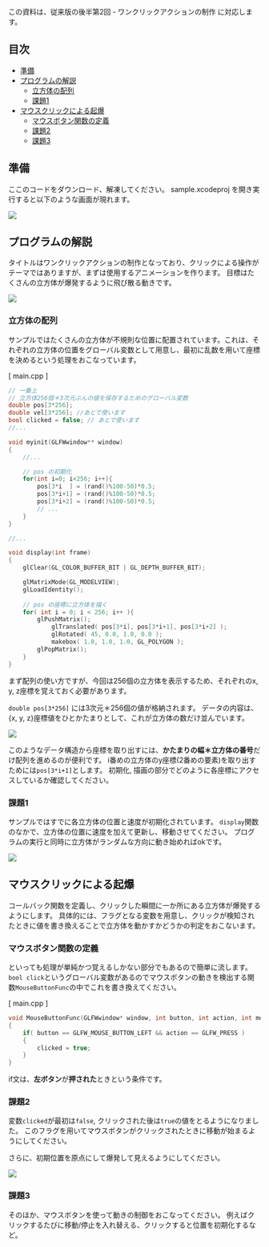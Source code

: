 この資料は、従来版の後半第2回 - ワンクリックアクションの制作 に対応します。

## 目次
* [準備](#準備)
* [プログラムの解説](#プログラムの解説)
	* [立方体の配列](#立方体の配列)
	* [課題1](#課題1)
* [マウスクリックによる起爆](#マウスクリックによる起爆)
	* [マウスボタン関数の定義](#マウスボタン関数の定義)
	* [課題2](#課題2)
	* [課題3](#課題3)


## 準備
ここのコードをダウンロード、解凍してください。
sample.xcodeproj を開き実行すると以下のような画面が現れます。

![](docs/initial.png)

## プログラムの解説

タイトルはワンクリックアクションの制作となっており、クリックによる操作がテーマではありますが、まずは使用するアニメーションを作ります。	
目標はたくさんの立方体が爆発するように飛び散る動きです。

![](docs/exp.gif)

### 立方体の配列

サンプルではたくさんの立方体が不規則な位置に配置されています。これは、それぞれの立方体の位置をグローバル変数として用意し、最初に乱数を用いて座標を決めるという処理をおこなっています。

[ main.cpp ]
```cpp
// 一番上
// 立方体256個＊3次元ぶんの値を保存するためのグローバル変数
double pos[3*256];
double vel[3*256]; //あとで使います
bool clicked = false; // あとで使います
//...

void myinit(GLFWwindow** window)
{
	//...

	// pos の初期化
    for(int i=0; i<256; i++){
        pos[3*i  ] = (rand()%100-50)*0.5;
        pos[3*i+1] = (rand()%100-50)*0.5;
        pos[3*i+2] = (rand()%100-50)*0.5;
        // ...
    }
}

//...

void display(int frame)
{
    glClear(GL_COLOR_BUFFER_BIT | GL_DEPTH_BUFFER_BIT);

    glMatrixMode(GL_MODELVIEW);
    glLoadIdentity();
    
    // pos の座標に立方体を描く
    for( int i = 0; i < 256; i++ ){
        glPushMatrix();
            glTranslated( pos[3*i], pos[3*i+1], pos[3*i+2] );
            glRotated( 45, 0.0, 1.0, 0.0 );
            makebox( 1.0, 1.0, 1.0, GL_POLYGON );
        glPopMatrix();
    }
}

```

まず配列の使い方ですが、今回は256個の立方体を表示するため、それぞれのx, y, z座標を覚えておく必要があります。

`double pos[3*256]` には3次元＊256個の値が格納されます。
データの内容は、{x, y, z}座標値をひとかたまりとして、これが立方体の数だけ並んでいます。

![](docs/ar.jpg)

このようなデータ構造から座標を取り出すには、**かたまりの幅＊立方体の番号**だけ配列を進めるのが便利です。
i番めの立方体のy座標(2番めの要素)を取り出すためには`pos[3*i+1]`とします。
初期化, 描画の部分でどのように各座標にアクセスしているか確認してください。

### 課題1
サンプルではすでに各立方体の位置と速度が初期化されています。
`display`関数のなかで、立方体の位置に速度を加えて更新し、移動させてください。
プログラムの実行と同時に立方体がランダムな方向に動き始めればokです。

![](docs/exa.gif)


## マウスクリックによる起爆

コールバック関数を定義し、クリックした瞬間に一か所にある立方体が爆発するようにします。
具体的には、フラグとなる変数を用意し、クリックが検知されたときに値を書き換えることで立方体を動かすかどうかの判定をおこないます。

### マウスボタン関数の定義

といっても処理が単純かつ覚えるしかない部分でもあるので簡単に流します。
`bool click`というグローバル変数があるのでマウスボタンの動きを検出する関数`MouseButtonFunc`の中でこれを書き換えてください。

[ main.cpp ]
```cpp
void MouseButtonFunc(GLFWwindow* window, int button, int action, int mods)
{
    if( button == GLFW_MOUSE_BUTTON_LEFT && action == GLFW_PRESS )
    {
        clicked = true;
    }
}
```

if文は、**左ボタン**が**押された**ときという条件です。

### 課題2

変数`clicked`が最初は`false`, クリックされた後は`true`の値をとるようになりました。
このフラグを用いてマウスボタンがクリックされたときに移動が始まるようにしてください。

さらに、初期位置を原点にして爆発して見えるようにしてください。

![](docs/exp.gif)

### 課題3
そのほか、マウスボタンを使って動きの制御をおこなってください。
例えばクリックするたびに移動/停止を入れ替える、クリックすると位置を初期化するなど。
